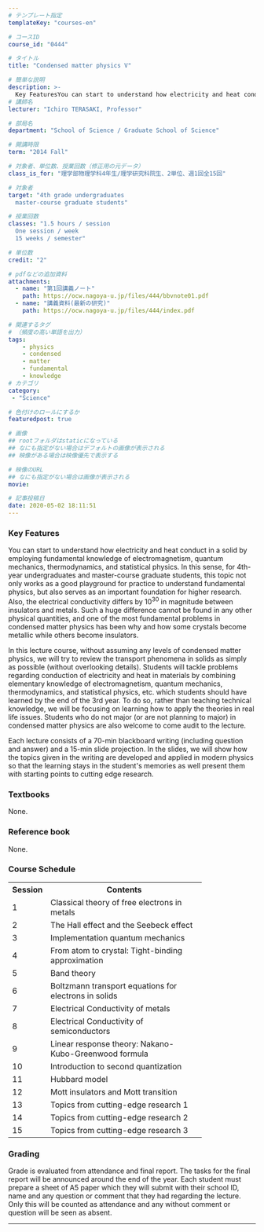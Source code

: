 ```yaml
---
# テンプレート指定
templateKey: "courses-en"

# コースID
course_id: "0444"

# タイトル
title: "Condensed matter physics V"

# 簡単な説明
description: >-
  Key FeaturesYou can start to understand how electricity and heat conduct in a solid by employing fundamental knowledge of electromagnetism, quantum mechanics, thermodynamics, and statistical physic ....
# 講師名
lecturer: "Ichiro TERASAKI, Professor"

# 部局名
department: "School of Science / Graduate School of Science"

# 開講時限
term: "2014	Fall"

# 対象者、単位数、授業回数（修正用の元データ）
class_is_for: "理学部物理学科4年生/理学研究科院生、2単位、週1回全15回"

# 対象者
target: "4th grade undergraduates
  master-course graduate students"

# 授業回数
classes: "1.5 hours / session
  One session / week
  15 weeks / semester"

# 単位数
credit: "2"

# pdfなどの追加資料
attachments:
  - name: "第1回講義ノート" 
    path: https://ocw.nagoya-u.jp/files/444/bbvnote01.pdf
  - name: "講義資料(最新の研究)" 
    path: https://ocw.nagoya-u.jp/files/444/index.pdf

# 関連するタグ
# （頻度の高い単語を出力）
tags:
    - physics
    - condensed
    - matter
    - fundamental
    - knowledge
# カテゴリ
category:
 - "Science"

# 色付けのロールにするか
featuredpost: true

# 画像
## rootフォルダはstaticになっている
## なにも指定がない場合はデフォルトの画像が表示される
## 映像がある場合は映像優先で表示する

# 映像のURL
## なにも指定がない場合は画像が表示される
movie: 

# 記事投稿日
date: 2020-05-02 18:11:51
---
```


### Key Features

You can start to understand how electricity and heat conduct in a solid by employing fundamental knowledge of electromagnetism, quantum mechanics, thermodynamics, and statistical physics. In this sense, for 4th-year undergraduates and master-course graduate students, this topic not only works as a good playground for practice to understand fundamental physics, but also serves as an important foundation for higher research. Also, the electrical conductivity differs by 10<sup>30</sup> in magnitude between insulators and metals. Such a huge difference cannot be found in any other physical quantities, and one of the most fundamental problems in condensed matter physics has been why and how some crystals become metallic while others become insulators.

In this lecture course, without assuming any levels of condensed matter physics, we will try to review the transport phenomena in solids as simply as possible (without overlooking details). Students will tackle problems regarding conduction of electricity and heat in materials by combining elementary knowledge of electromagnetism, quantum mechanics, thermodynamics, and statistical physics, etc. which students should have learned by the end of the 3rd year. To do so, rather than teaching technical knowledge, we will be focusing on learning how to apply the theories in real life issues. Students who do not major (or are not planning to major) in condensed matter physics are also welcome to come audit to the lecture.

Each lecture consists of a 70-min blackboard writing (including question and answer) and a 15-min slide projection. In the slides, we will show how the topics given in the writing are developed and applied in modern physics so that the learning stays in the student's memories as well present them with starting points to cutting edge research.

### Textbooks

None.

### Reference book

None.

<h3>Course Schedule</h3>
<table class="basic" width="300">
<tr>
<th width="20" class="center">Session</th>
<th width="300" class="center">Contents</th>
</tr>
<tr>
<td width="20" class="center">1</td>
<td width="300">Classical theory of free electrons in metals</td>
</tr><tr>
<td width="20" class="center">2</td>
<td width="300">The Hall effect and the Seebeck effect </td>
</tr><tr>
<td width="20" class="center">3</td>
<td width="300"> Implementation quantum mechanics</td>
</tr><tr>
<td width="20" class="center">4</td>
<td width="300">From atom to crystal: Tight-binding approximation</td>
</tr><tr>
<td width="20" class="center">5</td>
<td width="300"> Band theory</td>
</tr><tr>
<td width="20" class="center">6</td>
<td width="300">Boltzmann transport equations for electrons in solids</td>
</tr><tr>
<td width="20" class="center">7</td>
<td width="300">Electrical Conductivity of metals</td>
</tr><tr>
<td width="20" class="center">8</td>
<td width="300">Electrical Conductivity of semiconductors</td>
</tr><tr>
<td width="20" class="center">9</td>
<td width="300">Linear response theory: Nakano-Kubo-Greenwood formula</td>
</tr><tr>
<td width="20" class="center">10</td>
<td width="300">Introduction to second quantization</td>
</tr><tr>
<td width="20" class="center">11</td>
<td width="300">Hubbard model</td>
</tr><tr>
<td width="20" class="center">12</td>
<td width="300">Mott insulators and Mott transition</td>
</tr>
</tr><tr>
<td width="20" class="center">13</td>
<td width="300">Topics from cutting-edge research 1</td>
</tr></tr><tr>
<td width="20" class="center">14</td>
<td width="300">Topics from cutting-edge research 2</td>
</tr></tr><tr>
<td width="20" class="center">15</td>
<td width="300">Topics from cutting-edge research 3</td>
</tr>
</table>

### Grading

Grade is evaluated from attendance and final report. The tasks for the final report will be announced around the end of the year. Each student must prepare a sheet of A5 paper which they will submit with their school ID, name and any question or comment that they had regarding the lecture. Only this will be counted as attendance and any without comment or question will be seen as absent.

---

